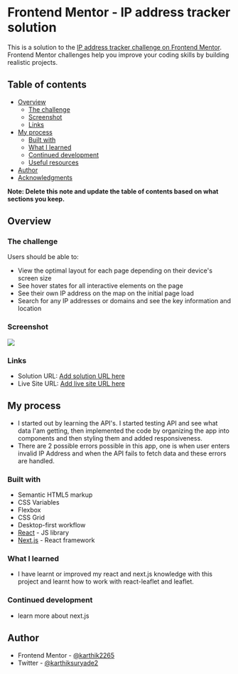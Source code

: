 # Frontend Mentor - IP address tracker solution

This is a solution to the [IP address tracker challenge on Frontend Mentor](https://www.frontendmentor.io/challenges/ip-address-tracker-I8-0yYAH0). Frontend Mentor challenges help you improve your coding skills by building realistic projects.

## Table of contents

- [Overview](#overview)
  - [The challenge](#the-challenge)
  - [Screenshot](#screenshot)
  - [Links](#links)
- [My process](#my-process)
  - [Built with](#built-with)
  - [What I learned](#what-i-learned)
  - [Continued development](#continued-development)
  - [Useful resources](#useful-resources)
- [Author](#author)
- [Acknowledgments](#acknowledgments)

**Note: Delete this note and update the table of contents based on what sections you keep.**

## Overview

### The challenge

Users should be able to:

- View the optimal layout for each page depending on their device's screen size
- See hover states for all interactive elements on the page
- See their own IP address on the map on the initial page load
- Search for any IP addresses or domains and see the key information and location

### Screenshot

![](./IP-Address-Tracker.png)

### Links

- Solution URL: [Add solution URL here](https://https://github.com/karthik2265/ip-address-tracker-fm-challenge)
- Live Site URL: [Add live site URL here](https://https://ip-address-tracker-fm-challenge.vercel.app/)

## My process

- I started out by learning the API's. I started testing API and see what data I'am getting, then implemented the code by organizing the app into components and then styling them and added responsiveness.
- There are 2 possible errors possible in this app, one is when user enters invalid IP Address and when the API fails to fetch data and these errors are handled.

### Built with

- Semantic HTML5 markup
- CSS Variables
- Flexbox
- CSS Grid
- Desktop-first workflow
- [React](https://reactjs.org/) - JS library
- [Next.js](https://nextjs.org/) - React framework

### What I learned

- I have learnt or improved my react and next.js knowledge with this project and learnt how to work with react-leaflet and leaflet.

### Continued development

- learn more about next.js

## Author

- Frontend Mentor - [@karthik2265](https://www.frontendmentor.io/profile/karthik2265)
- Twitter - [@karthiksuryade2](https://www.twitter.com/karthiksuryade2)
